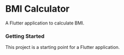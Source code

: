 # BMI Calculator

A Flutter application to calculate BMI.

### Getting Started

This project is a starting point for a Flutter application.

